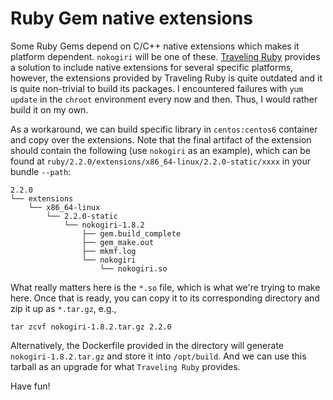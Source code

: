 # Ruby Gem native extensions

Some Ruby Gems depend on C/C++ native extensions which makes it platform dependent. `nokogiri` will
be one of these. [Traveling Ruby](https://github.com/phusion/traveling-ruby) provides a solution to
include native extensions for several specific platforms, however, the extensions provided by
Traveling Ruby is quite outdated and it is quite non-trivial to build its packages. I encountered
failures with `yum update` in the `chroot` environment every now and then. Thus, I would rather
build it on my own.

As a workaround, we can build specific library in `centos:centos6` container and copy over the
extensions. Note that the final artifact of the extension should contain the following (use
`nokogiri` as an example), which can be found at
`ruby/2.2.0/extensions/x86_64-linux/2.2.0-static/xxxx` in your bundle `--path`:

```
2.2.0
└── extensions
    └── x86_64-linux
        └── 2.2.0-static
            └── nokogiri-1.8.2
                ├── gem.build_complete
                ├── gem_make.out
                ├── mkmf.log
                └── nokogiri
                    └── nokogiri.so
```

What really matters here is the `*.so` file, which is what we're trying to make here. Once that is
ready, you can copy it to its corresponding directory and zip it up as `*.tar.gz`, e.g.,

```
tar zcvf nokogiri-1.8.2.tar.gz 2.2.0
```

Alternatively, the Dockerfile provided in the directory will generate `nokogiri-1.8.2.tar.gz` and
store it into `/opt/build`. And we can use this tarball as an upgrade for what `Traveling Ruby`
provides.

Have fun!
